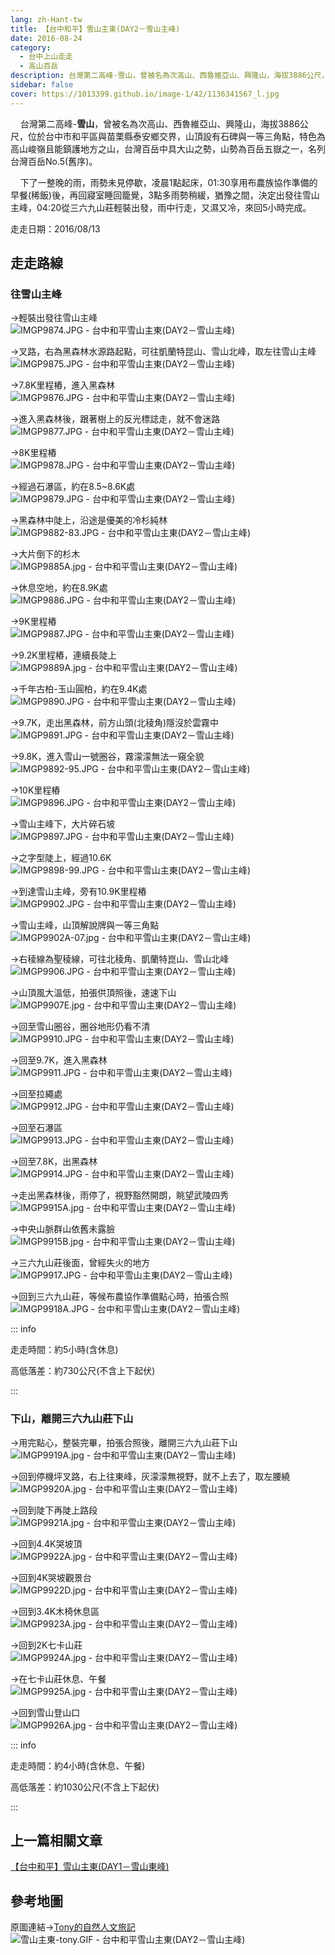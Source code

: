 ```yaml
---
lang: zh-Hant-tw
title: 【台中和平】雪山主東(DAY2－雪山主峰)
date: 2016-08-24
category: 
  - 台中上山走走
  - 高山百岳
description: 台灣第二高峰-雪山，曾被名為次高山、西魯維亞山、興隆山，海拔3886公尺，位於台中市和平區與苗栗縣泰安鄉交界，山頂設有石碑與一等三角點，特色為高山峻嶺且能鎮護地方之山，台灣百岳中具大山之勢，山勢為百岳五嶽之一，名列台灣百岳No.5(舊序)。
sidebar: false
cover: https://1013399.github.io/image-1/42/1136341567_l.jpg
---
```


    台灣第二高峰-**雪山**，曾被名為次高山、西魯維亞山、興隆山，海拔3886公尺，位於台中市和平區與苗栗縣泰安鄉交界，山頂設有石碑與一等三角點，特色為高山峻嶺且能鎮護地方之山，台灣百岳中具大山之勢，山勢為百岳五嶽之一，名列台灣百岳No.5(舊序)。  

<!-- more -->

    下了一整晚的雨，雨勢未見停歇，凌晨1點起床，01:30享用布農族協作準備的早餐(稀飯)後，再回寢室睡回籠覺，3點多雨勢稍緩，猶豫之間，決定出發往雪山主峰，04:20從三六九山莊輕裝出發，雨中行走，又濕又冷，來回5小時完成。

走走日期：2016/08/13

## 走走路線

### 往雪山主峰

→輕裝出發往雪山主峰  
![IMGP9874.JPG - 台中和平雪山主東(DAY2－雪山主峰)](https://1013399.github.io/image-1/42/1136344355_l.jpg)

→叉路，右為黑森林水源路起點，可往凱蘭特昆山、雪山北峰，取左往雪山主峰  
![IMGP9875.JPG - 台中和平雪山主東(DAY2－雪山主峰)](https://1013399.github.io/image-1/42/1136342099_l.jpg)

→7.8K里程樁，進入黑森林  
![IMGP9876.JPG - 台中和平雪山主東(DAY2－雪山主峰)](https://1013399.github.io/image-1/42/1136342359_l.jpg)

→進入黑森林後，跟著樹上的反光標誌走，就不會迷路  
![IMGP9877.JPG - 台中和平雪山主東(DAY2－雪山主峰)](https://1013399.github.io/image-1/42/1136344709_l.jpg)

→8K里程樁  
![IMGP9878.JPG - 台中和平雪山主東(DAY2－雪山主峰)](https://1013399.github.io/image-1/42/1136344711_l.jpg)

→經過石瀑區，約在8.5~8.6K處  
![IMGP9879.JPG - 台中和平雪山主東(DAY2－雪山主峰)](https://1013399.github.io/image-1/42/1136343939_l.jpg)

→黑森林中陡上，沿途是優美的冷杉純林  
![IMGP9882-83.JPG - 台中和平雪山主東(DAY2－雪山主峰)](https://1013399.github.io/image-1/42/1136344521_l.jpg)

→大片倒下的杉木  
![IMGP9885A.jpg - 台中和平雪山主東(DAY2－雪山主峰)](https://1013399.github.io/image-1/42/1136341894_l.jpg)

→休息空地，約在8.9K處  
![IMGP9886.JPG - 台中和平雪山主東(DAY2－雪山主峰)](https://1013399.github.io/image-1/42/1136342363_l.jpg)

→9K里程樁  
![IMGP9887.JPG - 台中和平雪山主東(DAY2－雪山主峰)](https://1013399.github.io/image-1/42/1136343942_l.jpg)

→9.2K里程樁，連續長陡上  
![IMGP9889A.jpg - 台中和平雪山主東(DAY2－雪山主峰)](https://1013399.github.io/image-1/42/1136342364_l.jpg)

→千年古柏-玉山圓柏，約在9.4K處  
![IMGP9890.JPG - 台中和平雪山主東(DAY2－雪山主峰)](https://1013399.github.io/image-1/42/1136341393_l.jpg)

→9.7K，走出黑森林，前方山頭(北稜角)隱沒於雲霧中  
![IMGP9891.JPG - 台中和平雪山主東(DAY2－雪山主峰)](https://1013399.github.io/image-1/42/1136344360_l.jpg)

→9.8K，進入雪山一號圈谷，霧濛濛無法一窺全貌  
![IMGP9892-95.JPG - 台中和平雪山主東(DAY2－雪山主峰)](https://1013399.github.io/image-1/42/1136341395_l.jpg)

→10K里程樁  
![IMGP9896.JPG - 台中和平雪山主東(DAY2－雪山主峰)](https://1013399.github.io/image-1/42/1136342367_l.jpg)

→雪山主峰下，大片碎石坡  
![IMGP9897.JPG - 台中和平雪山主東(DAY2－雪山主峰)](https://1013399.github.io/image-1/42/1136344861_l.jpg)

→之字型陡上，經過10.6K  
![IMGP9898-99.JPG - 台中和平雪山主東(DAY2－雪山主峰)](https://1013399.github.io/image-1/42/1136345101_l.jpg)

→到達雪山主峰，旁有10.9K里程樁  
![IMGP9902.JPG - 台中和平雪山主東(DAY2－雪山主峰)](https://1013399.github.io/image-1/42/1136341155_l.jpg)

→雪山主峰，山頂解說牌與一等三角點  
![IMGP9902A-07.jpg - 台中和平雪山主東(DAY2－雪山主峰)](https://1013399.github.io/image-1/42/1136343945_l.jpg)

→右稜線為聖稜線，可往北稜角、凱蘭特崑山、雪山北峰  
![IMGP9906.JPG - 台中和平雪山主東(DAY2－雪山主峰)](https://1013399.github.io/image-1/42/1136342370_l.jpg)

→山頂風大溫低，拍張供頂照後，速速下山  
![IMGP9907E.jpg - 台中和平雪山主東(DAY2－雪山主峰)](https://1013399.github.io/image-1/42/1136345104_l.jpg)

→回至雪山圈谷，圈谷地形仍看不清  
![IMGP9910.JPG - 台中和平雪山主東(DAY2－雪山主峰)](https://1013399.github.io/image-1/42/1136342372_l.jpg)

→回至9.7K，進入黑森林  
![IMGP9911.JPG - 台中和平雪山主東(DAY2－雪山主峰)](https://1013399.github.io/image-1/42/1136341399_l.jpg)

→回至拉繩處  
![IMGP9912.JPG - 台中和平雪山主東(DAY2－雪山主峰)](https://1013399.github.io/image-1/42/1136344440_l.jpg)

→回至石瀑區  
![IMGP9913.JPG - 台中和平雪山主東(DAY2－雪山主峰)](https://1013399.github.io/image-1/42/1136344443_l.jpg)

→回至7.8K，出黑森林  
![IMGP9914.JPG - 台中和平雪山主東(DAY2－雪山主峰)](https://1013399.github.io/image-1/42/1136344912_l.jpg)

→走出黑森林後，雨停了，視野豁然開朗，眺望武陵四秀  
![IMGP9915A.jpg - 台中和平雪山主東(DAY2－雪山主峰)](https://1013399.github.io/image-1/42/1136341567_l.jpg)

→中央山脈群山依舊未露臉  
![IMGP9915B.jpg - 台中和平雪山主東(DAY2－雪山主峰)](https://1013399.github.io/image-1/42/1136344368_l.jpg)

→三六九山莊後面，曾經失火的地方  
![IMGP9917.JPG - 台中和平雪山主東(DAY2－雪山主峰)](https://1013399.github.io/image-1/42/1136342663_l.jpg)

→回到三六九山莊，等候布農協作準備點心時，拍張合照  
![IMGP9918A.JPG - 台中和平雪山主東(DAY2－雪山主峰)](https://1013399.github.io/image-1/42/1136344460_l.jpg)

::: info

走走時間：約5小時(含休息)

高低落差：約730公尺(不含上下起伏)

:::

### 下山，離開三六九山莊下山

→用完點心，整裝完畢，拍張合照後，離開三六九山莊下山  
![IMGP9919A.jpg - 台中和平雪山主東(DAY2－雪山主峰)](https://1013399.github.io/image-1/42/1136344447_l.jpg)

→回到停機坪叉路，右上往東峰，灰濛濛無視野，就不上去了，取左腰繞  
![IMGP9920A.jpg - 台中和平雪山主東(DAY2－雪山主峰)](https://1013399.github.io/image-1/42/1136342665_l.jpg)

→回到陡下再陡上路段  
![IMGP9921A.jpg - 台中和平雪山主東(DAY2－雪山主峰)](https://1013399.github.io/image-1/42/1136341166_l.jpg)

→回到4.4K哭坡頂  
![IMGP9922A.jpg - 台中和平雪山主東(DAY2－雪山主峰)](https://1013399.github.io/image-1/42/1136341169_l.jpg)

→回到4K哭坡觀景台  
![IMGP9922D.jpg - 台中和平雪山主東(DAY2－雪山主峰)](https://1013399.github.io/image-1/42/1136344917_l.jpg)

→回到3.4K木椅休息區  
![IMGP9923A.jpg - 台中和平雪山主東(DAY2－雪山主峰)](https://1013399.github.io/image-1/42/1136344533_l.jpg)

→回到2K七卡山莊  
![IMGP9924A.jpg - 台中和平雪山主東(DAY2－雪山主峰)](https://1013399.github.io/image-1/42/1136344918_l.jpg)

→在七卡山莊休息、午餐  
![IMGP9925A.jpg - 台中和平雪山主東(DAY2－雪山主峰)](https://1013399.github.io/image-1/42/1136344452_l.jpg)

→回到雪山登山口  
![IMGP9926A.jpg - 台中和平雪山主東(DAY2－雪山主峰)](https://1013399.github.io/image-1/42/1136345211_l.jpg)

::: info

走走時間：約4小時(含休息、午餐)

高低落差：約1030公尺(不含上下起伏)

:::

## 上一篇相關文章
[【台中和平】雪山主東(DAY1－雪山東峰)](/posts/post-43-2016-08-23.md)

## 參考地圖
原圖連結→[Tony的自然人文旅記](http://www.tonyhuang39.com/tony0425/tony0425.html)  
![雪山主東-tony.GIF - 台中和平雪山主東(DAY2－雪山主峰)](https://1013399.github.io/image-1/42/1136345404_l.jpg)